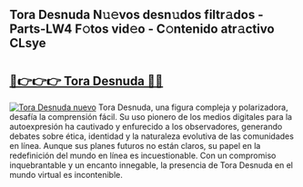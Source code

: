 ## Tora Desnuda N𝚞𝚎vos desn𝚞dos filtr𝚊dos - Parts-LW4 F𝚘tos vid𝚎o - C𝚘ntenido atr𝚊ctivo CLsye

# <h2><a href="http://mb0ef0.tromn.icu/?c=Tora+Desnuda">🔗👉👉👉 Tora Desnuda 🔗🔗</a></h2>

[![Tora Desnuda nuevo](https://i.imgur.com/pEAQMta.gif)](http://mb0ef0.tromn.icu/?c=Tora+Desnuda)
Tora Desnuda, una figura compleja y polarizadora, desafía la comprensión fácil. Su uso pionero de los medios digitales para la autoexpresión ha cautivado y enfurecido a los observadores, generando debates sobre ética, identidad y la naturaleza evolutiva de las comunidades en línea. Aunque sus planes futuros no están claros, su papel en la redefinición del mundo en línea es incuestionable. Con un compromiso inquebrantable y un encanto innegable, la presencia de Tora Desnuda en el mundo virtual es incontenible.
